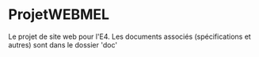 # ProjetWEBMEL
Le projet de site web pour l'E4.
Les documents associés (spécifications et autres) sont dans le dossier 'doc'
